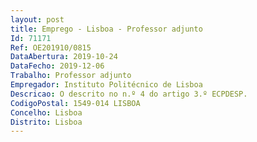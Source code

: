 ```yaml
--- 
layout: post
title: Emprego - Lisboa - Professor adjunto
Id: 71171
Ref: OE201910/0815
DataAbertura: 2019-10-24
DataFecho: 2019-12-06
Trabalho: Professor adjunto
Empregador: Instituto Politécnico de Lisboa
Descricao: O descrito no n.º 4 do artigo 3.º ECPDESP.
CodigoPostal: 1549-014 LISBOA
Concelho: Lisboa
Distrito: Lisboa
--- 
```

